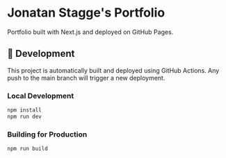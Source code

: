 # Jonatan Stagge's Portfolio

Portfolio built with Next.js and deployed on GitHub Pages.

## 🔧 Development

This project is automatically built and deployed using GitHub Actions. Any push to the main branch will trigger a new deployment.

### Local Development

```bash
npm install
npm run dev
```

### Building for Production

```bash
npm run build
```
